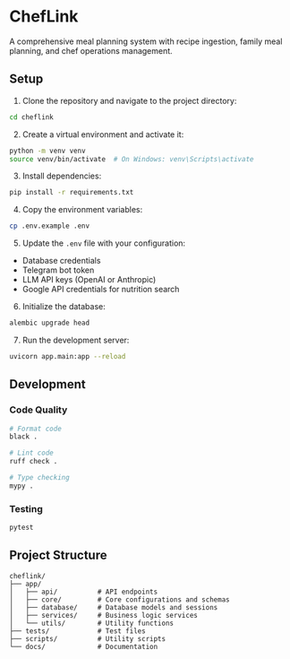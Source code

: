 # ChefLink

A comprehensive meal planning system with recipe ingestion, family meal planning, and chef operations management.

## Setup

1. Clone the repository and navigate to the project directory:
```bash
cd cheflink
```

2. Create a virtual environment and activate it:
```bash
python -m venv venv
source venv/bin/activate  # On Windows: venv\Scripts\activate
```

3. Install dependencies:
```bash
pip install -r requirements.txt
```

4. Copy the environment variables:
```bash
cp .env.example .env
```

5. Update the `.env` file with your configuration:
- Database credentials
- Telegram bot token
- LLM API keys (OpenAI or Anthropic)
- Google API credentials for nutrition search

6. Initialize the database:
```bash
alembic upgrade head
```

7. Run the development server:
```bash
uvicorn app.main:app --reload
```

## Development

### Code Quality
```bash
# Format code
black .

# Lint code
ruff check .

# Type checking
mypy .
```

### Testing
```bash
pytest
```

## Project Structure
```
cheflink/
├── app/
│   ├── api/          # API endpoints
│   ├── core/         # Core configurations and schemas
│   ├── database/     # Database models and sessions
│   ├── services/     # Business logic services
│   └── utils/        # Utility functions
├── tests/            # Test files
├── scripts/          # Utility scripts
└── docs/             # Documentation
```